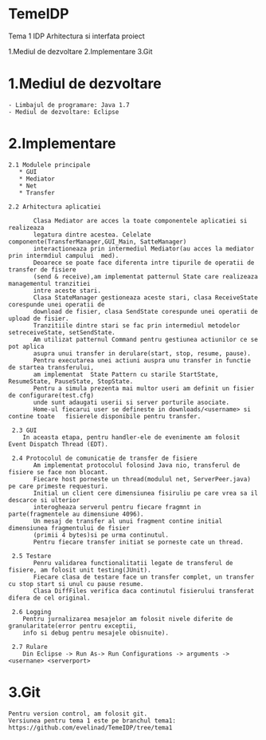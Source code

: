 TemeIDP
=======

Tema 1 
IDP Arhitectura si interfata proiect

1.Mediul de dezvoltare
2.Implementare
3.Git
   
1.Mediul de dezvoltare
=======================    
    - Limbajul de programare: Java 1.7
    - Mediul de dezvoltare: Eclipse
    

2.Implementare
==============
    2.1 Modulele principale
       * GUI
       * Mediator
       * Net
       * Transfer
       
    2.2 Arhitectura aplicatiei
       
           Clasa Mediator are acces la toate componentele aplicatiei si realizeaza
           legatura dintre acestea. Celelate componente(TransferManager,GUI_Main, SatteManager)
           interactioneaza prin intermediul Mediator(au acces la mediator prin intermdiul campului  med).
           Deoarece se poate face diferenta intre tipurile de operatii de transfer de fisiere
           (send & receive),am implementat patternul State care realizeaza managementul tranzitiei
           intre aceste stari.
           Clasa StateManager gestioneaza aceste stari, clasa ReceiveState corespunde unei operatii de
           download de fisier, clasa SendState corespunde unei operatii de upload de fisier.
           Tranzitiile dintre stari se fac prin intermediul metodelor setreceiveState, setSendState.
           Am utilizat patternul Command pentru gestiunea actiunilor ce se pot aplica
           asupra unui transfer in derulare(start, stop, resume, pause).
           Pentru executarea unei actiuni auspra unu transfer in functie de startea transferului,
           am implementat  State Pattern cu starile StartState, ResumeState, PauseState, StopState.
           Pentru a simula prezenta mai multor useri am definit un fisier de configurare(test.cfg) 
           unde sunt adaugati userii si server porturile asociate.
           Home-ul fiecarui user se defineste in downloads/<username> si contine toate   fisierele disponibile pentru transfer.
           
     2.3 GUI
        In aceasta etapa, pentru handler-ele de evenimente am folosit Event Dispatch Thread (EDT).
              
     2.4 Protocolul de comunicatie de transfer de fisiere
           Am implementat protocolul folosind Java nio, transferul de fisiere se face non blocant.
           Fiecare host porneste un thread(modulul net, ServerPeer.java) pe care primeste requesturi.
           Initial un client cere dimensiunea fisiruliu pe care vrea sa il descarce si ulterior 
           interogheaza serverul pentru fiecare fragmnt in parte(fragmentele au dimensiune 4096).
           Un mesaj de transfer al unui fragment contine initial dimensiunea fragmentului de fisier
           (primii 4 bytes)si pe urma continutul.
           Pentru fiecare transfer initiat se porneste cate un thread.

     2.5 Testare
           Penru validarea functionalitatii legate de transferul de fisiere, am folosit unit testing(JUnit).
           Fiecare clasa de testare face un transfer complet, un transfer cu stop start si unul cu pause resume.
           Clasa DiffFiles verifica daca continutul fisierului transferat difera de cel original.

     2.6 Logging
        Pentru jurnalizarea mesajelor am folosit nivele diferite de granularitate(error pentru exceptii,
        info si debug pentru mesajele obisnuite).
        
     2.7 Rulare
        Din Eclipse -> Run As-> Run Configurations -> arguments -> <usernane> <serverport>
        
    
3.Git
======
    Pentru version control, am folosit git.
    Versiunea pentru tema 1 este pe branchul tema1:
    https://github.com/evelinad/TemeIDP/tree/tema1
